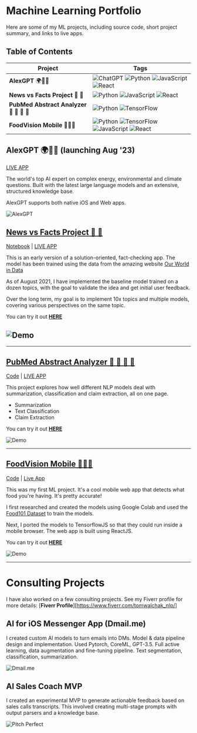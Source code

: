 # Machine Learning Portfolio

Here are some of my ML projects, including source code, short project summary, and links to live apps.

## Table of Contents

<!--ts-->

| Project                                  | Tags                                                                                                                                                                                                                                                                                                                                                                                                                                                                             |
| ---------------------------------------- | -------------------------------------------------------------------------------------------------------------------------------------------------------------------------------------------------------------------------------------------------------------------------------------------------------------------------------------------------------------------------------------------------------------------------------------------------------------------------------- |
| **AlexGPT** 🌍🌳🚀  | ![ChatGPT](https://img.shields.io/badge/chatGPT-74aa9c?style=for-the-badge&logo=openai&logoColor=white) ![Python](https://img.shields.io/badge/python-%2314354C.svg?style=for-the-badge&logo=python&logoColor=white) ![JavaScript](https://img.shields.io/badge/javascript-%23323330.svg?style=for-the-badge&logo=javascript&logoColor=%23F7DF1E) ![React](https://img.shields.io/badge/react-%2320232a.svg?style=for-the-badge&logo=react&logoColor=%2361DAFB)                                                                                                                          |
| **News vs Facts Project** 🙈 🤖          | ![Python](https://img.shields.io/badge/python-%2314354C.svg?style=for-the-badge&logo=python&logoColor=white) ![JavaScript](https://img.shields.io/badge/javascript-%23323330.svg?style=for-the-badge&logo=javascript&logoColor=%23F7DF1E) ![React](https://img.shields.io/badge/react-%2320232a.svg?style=for-the-badge&logo=react&logoColor=%2361DAFB)                                                                                                                          |
| **PubMed Abstract Analyzer** 🍺 💊 📄 🔎 | ![Python](https://img.shields.io/badge/python-%2314354C.svg?style=for-the-badge&logo=python&logoColor=white) ![TensorFlow](https://img.shields.io/badge/TensorFlow-%23FF6F00.svg?style=for-the-badge&logo=TensorFlow&logoColor=white)                                                                                                                                                                                                                                            |
| **FoodVision Mobile** 🍔👀📱             | ![Python](https://img.shields.io/badge/python-%2314354C.svg?style=for-the-badge&logo=python&logoColor=white) ![TensorFlow](https://img.shields.io/badge/TensorFlow-%23FF6F00.svg?style=for-the-badge&logo=TensorFlow&logoColor=white) ![JavaScript](https://img.shields.io/badge/javascript-%23323330.svg?style=for-the-badge&logo=javascript&logoColor=%23F7DF1E) ![React](https://img.shields.io/badge/react-%2320232a.svg?style=for-the-badge&logo=react&logoColor=%2361DAFB) |

<!--te-->


## AlexGPT 🌍🌳🚀 (launching Aug '23)

[LIVE APP](https://alexgpt.ai/])

The world's top AI expert on complex energy, environmental and climate questions. Built with the latest large language models and an extensive, structured knowledge base.

AlexGPT supports both native iOS and Web apps.

![AlexGPT](https://mldatatwk.s3.us-east-2.amazonaws.com/img/AlexGPT_screenshot1.jpeg)

## [**News vs Facts Project** 🙈 🤖 ](https://news-vs-facts.com/)

[Notebook](https://colab.research.google.com/drive/1GnYFWnnKqD9zDKIh8cjnQufvhVxaCVhB?usp=sharing) | [LIVE APP](https://news-vs-facts.com/)

This is an early version of a solution-oriented, fact-checking app. The model has been trained using the data from the amazing website [Our World in Data](https://ourworldindata.org/)

As of August 2021, I have implemented the baseline model trained on a dozen topics, with the goal to validate the idea and get initial user feedback.

Over the long term, my goal is to implement 10x topics and multiple models, covering various perspectives on the same topic.

You can try it out [**HERE**](https://news-vs-facts.com/)

## ![Demo](https://mldatatwk.s3.us-east-2.amazonaws.com/owid/NvFv1.gif)

---

## [**PubMed Abstract Analyzer** 🍺 💊 📄 🔎](https://github.com/tomwalczak/PubMed-Abstract-Analyzer)

[Code](https://github.com/tomwalczak/PubMed-Abstract-Analyzer) | [LIVE APP](http://tomwalczak.com/pubmed-abstract-analyzer)

This project explores how well different NLP models deal with summarization, classification and claim extraction, all on one page.

- Summarization
- Text Classification
- Claim Extraction

You can try it out [**HERE**](http://tomwalczak.com/pubmed-abstract-analyzer)

![Demo](https://mldatatwk.s3.us-east-2.amazonaws.com/gifs/pubmed_short.gif)

---

## [**FoodVision Mobile** 🍔👀📱 ](https://github.com/tomwalczak/food-vision-mobile-tensorflowjs)

[Code](https://github.com/tomwalczak/food-vision-mobile-tensorflowjs) | [Live App](https://tomwalczak.github.io/food-vision-mobile-tensorflowjs/)

This was my first ML project. It's a cool mobile web app that detects what food you're having. It's pretty accurate!

I first researched and created the models using Google Colab and used the [Food101 Dataset](https://paperswithcode.com/dataset/food-101) to train the models.

Next, I ported the models to TensorflowJS so that they could run inside a mobile browser. The web app is built using ReactJS.

You can try it out [**HERE**](https://tomwalczak.github.io/food-vision-mobile-tensorflowjs/)

![Demo](https://mldatatwk.s3.us-east-2.amazonaws.com/gifs/demo_small.gif)

---


# Consulting Projects

I have also worked on a few consulting projects.
See my Fiverr profile for more details: [**Fiverr Profile**][https://www.fiverr.com/tomwalchak_nlp/]


## AI for iOS Messenger App (Dmail.me)

I created custom AI models to turn emails into DMs. Model & data pipeline design and implementation. Used Pytorch, CoreML, GPT-3.5. Full active learning, data augmentation and fine-tuning pipeline. Text segmentation, classification, summarization.

![Dmail.me](https://mldatatwk.s3.us-east-2.amazonaws.com/img/dmail+portfolio.jpg)


## AI Sales Coach MVP

I created an experimental MVP to generate actionable feedback based on sales calls transcripts. This involved creating multi-stage prompts with output parsers and a knowledge base.

![Pitch Perfect](https://mldatatwk.s3.us-east-2.amazonaws.com/img/pitch-perfect.png)
